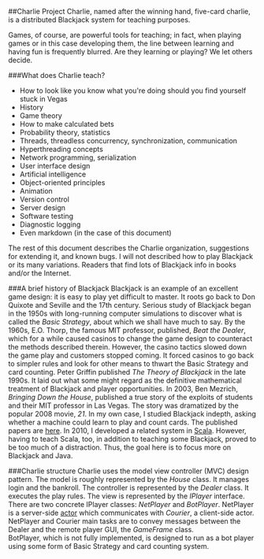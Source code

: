 ##Charlie Project
Charlie, named after the winning hand, five-card charlie, is a
distributed Blackjack system for teaching purposes.

Games, of course, are
powerful tools for teaching; in fact, when playing games or in this case developing them,
the line between learning and having fun is frequently blurred. Are they learning or playing?
We let others decide.

###What does Charlie teach?

* How to look like you know what you're doing should you find yourself stuck in Vegas
* History
* Game theory
* How to make calculated bets
* Probability theory, statistics
* Threads, threadless concurrency, synchronization, communication
* Hyperthreading concepts
* Network programming, serialization
* User interface design
* Artificial intelligence
* Object-oriented principles
* Animation
* Version control
* Server design
* Software testing
* Diagnostic logging
* Even markdown (in the case of this document)

The rest of this document describes the Charlie organization, suggestions for extending it, and known bugs.
I will not described how to play Blackjack or its many variations.
Readers that find lots of Blackjack info in books and/or the Internet.

###A brief history of Blackjack
Blackjack is an example of an excellent game design: it is easy to play yet difficult to master.
It roots go back to Don Quixote and Seville and the 17th century.
Serious study of Blackjack began in the 1950s with long-running computer simulations to discover what is
called the _Basic Strategy_, about which we shall have much to say. By the 1960s, E.O. Thorp, the famous
MIT professor, published, _Beat the Dealer_, which for a while caused casinos to change the game design
to counteract the methods described therein. However, the casino tactics slowed down the game play and customers
stopped coming. It forced casinos to go back to simpler rules and look for other means to thwart
the Basic Strategy and card counting. Peter Griffin published _The Theory of Blackjack_ in the late 1990s. It laid
out what some might regard as the definitive mathematical treatment of Blackjack and player opportunities.
In 2003, Ben Mezrich, _Bringing Down the House_, published a true story of the exploits of students
and their MIT professor in Las Vegas. The story was dramatized by the popular
2008 movie, _21_.
In my own case, I studied Blackjack indepth, asking whether a machine could learn to play
and count cards. The published papers are [here](http://foxweb.marist.edu/users/ron.coleman/).
In 2010, I developed a related
system in [Scala](www.scala-lang.org). However, having to teach Scala, too,
in addition to teaching some Blackjack, proved to be too much of a distraction. Thus, the 
goal here is to focus more on Blackjack and Java.

###Charlie structure
Charlie uses the model view controller (MVC) design pattern.
The model is roughly represented by the *House* class. It manages login and the bankroll.
The controller is represented by the *Dealer* class. It executes the play rules.
The view is represented by the *IPlayer* interface. There are two concrete IPlayer
classes: *NetPlayer* and *BotPlayer*.
NetPlayer is a server-side [actor](http://en.wikipedia.org/wiki/Actor_model) which
communicates with *Courier*, a client-side actor. NetPlayer and Courier main tasks are to convey
messages between the Dealer and the remote player GUI, the *GameFrame* class.  
BotPlayer, which is not fully implemented,
is designed to run as a bot player using some form of Basic Strategy and card counting system.
